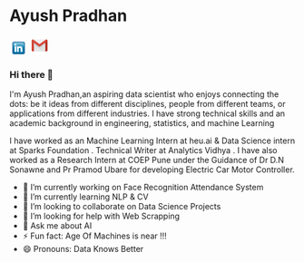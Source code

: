 # Ayush Pradhan
[![linkedin](https://github.com/ayushpradhan18/png/blob/master/logo-linkedin-small.png)](https://www.linkedin.com/in/ayush-pradhan-845a19194/)                    [![Gmail](https://github.com/ayushpradhan18/png/blob/master/gmail-logo-small.png)](ayushpradhan181998@gmmail.com)

### Hi there 👋


I'm Ayush Pradhan,an aspiring data scientist who enjoys connecting the dots: be it ideas from different disciplines, people from different teams, or applications from different industries. I have strong technical skills and an academic background in engineering, statistics, and machine Learning

I have worked as an Machine Learning Intern at heu.ai & Data Science intern at Sparks Foundation . Technical Writer at Analytics Vidhya .
I have also worked as a Research Intern at COEP Pune under the Guidance of Dr D.N Sonawne and Pr Pramod Ubare for developing Electric Car Motor Controller.


- 🔭 I’m currently working on Face Recognition Attendance System
- 🌱 I’m currently learning NLP & CV
- 👯 I’m looking to collaborate on Data Science Projects
- 🤔 I’m looking for help with Web Scrapping
- 💬 Ask me about AI
- ⚡ Fun fact: Age Of Machines is near !!!
- 😄 Pronouns: Data Knows Better
